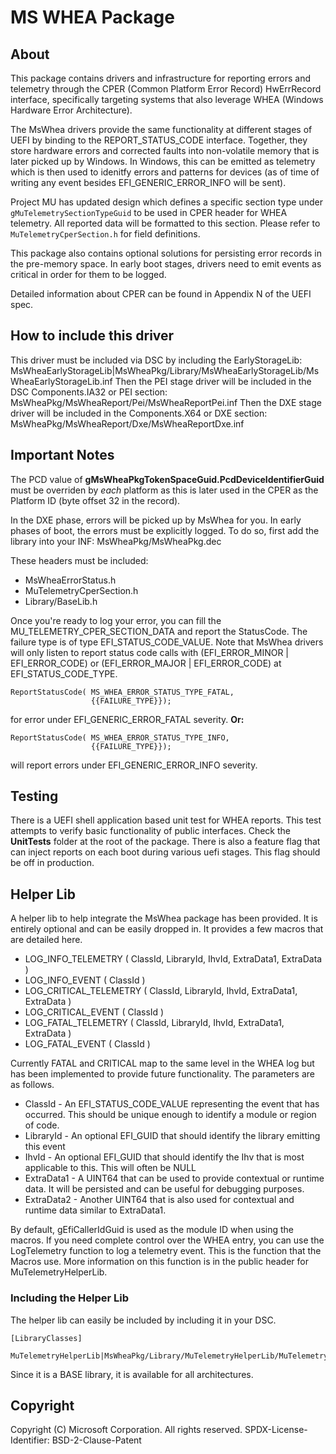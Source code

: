 # MS WHEA Package

## About
This package contains drivers and infrastructure for reporting errors and telemetry through the CPER (Common Platform Error Record) HwErrRecord interface, specifically targeting systems that also leverage WHEA (Windows Hardware Error Architecture).

The MsWhea drivers provide the same functionality at different stages of UEFI by binding to the REPORT_STATUS_CODE interface. Together, they store hardware errors and corrected faults into non-volatile memory that is later picked up by Windows. In Windows, this can be emitted as telemetry which is then used to idenitfy errors and patterns for devices (as of time of writing any event besides EFI_GENERIC_ERROR_INFO will be sent).

Project MU has updated design which defines a specific section type under `gMuTelemetrySectionTypeGuid` to be used in CPER header for WHEA telemetry. All reported data will be formatted to this section. Please refer to `MuTelemetryCperSection.h` for field definitions.

This package also contains optional solutions for persisting error records in the pre-memory space. In early boot stages, drivers need to emit events as critical in order for them to be logged.

Detailed information about CPER can be found in Appendix N of the UEFI spec.

## How to include this driver
This driver must be included via DSC by including the EarlyStorageLib: MsWheaEarlyStorageLib|MsWheaPkg/Library/MsWheaEarlyStorageLib/MsWheaEarlyStorageLib.inf
Then the PEI stage driver will be included in the DSC Components.IA32 or PEI section: MsWheaPkg/MsWheaReport/Pei/MsWheaReportPei.inf
Then the DXE stage driver will be included in the Components.X64 or DXE section: MsWheaPkg/MsWheaReport/Dxe/MsWheaReportDxe.inf

## Important Notes
The PCD value of __gMsWheaPkgTokenSpaceGuid.PcdDeviceIdentifierGuid__ must be overriden by *each* platform as this is later used in the CPER as the Platform ID (byte offset 32 in the record).

In the DXE phase, errors will be picked up by MsWhea for you. In early phases of boot, the errors must be explicitly logged. To do so, first add the library into your INF: MsWheaPkg/MsWheaPkg.dec

These headers must be included:
- MsWheaErrorStatus.h
- MuTelemetryCperSection.h
- Library/BaseLib.h

Once you're ready to log your error, you can fill the MU_TELEMETRY_CPER_SECTION_DATA and report the StatusCode. The failure type is of type EFI_STATUS_CODE_VALUE. Note that MsWhea drivers will only listen to report status code calls with (EFI_ERROR_MINOR | EFI_ERROR_CODE) or (EFI_ERROR_MAJOR | EFI_ERROR_CODE) at EFI_STATUS_CODE_TYPE.

```
ReportStatusCode( MS_WHEA_ERROR_STATUS_TYPE_FATAL,
                  {{FAILURE_TYPE}});
```
for error under EFI_GENERIC_ERROR_FATAL severity. __Or:__
```
ReportStatusCode( MS_WHEA_ERROR_STATUS_TYPE_INFO,
                  {{FAILURE_TYPE}});
```
will report errors under EFI_GENERIC_ERROR_INFO severity.


## Testing
There is a UEFI shell application based unit test for WHEA reports.  This test attempts to verify basic functionality of public interfaces.  Check the **UnitTests** folder at the root of the package.
There is also a feature flag that can inject reports on each boot during various uefi stages. This flag should be off in production.

## Helper Lib

A helper lib to help integrate the MsWhea package has been provided. It is entirely optional and can be easily dropped in. It provides a few macros that are detailed here.

 - LOG_INFO_TELEMETRY ( ClassId, LibraryId, IhvId, ExtraData1, ExtraData )
 - LOG_INFO_EVENT ( ClassId )
 - LOG_CRITICAL_TELEMETRY ( ClassId, LibraryId, IhvId, ExtraData1, ExtraData )
 - LOG_CRITICAL_EVENT ( ClassId )
 - LOG_FATAL_TELEMETRY ( ClassId, LibraryId, IhvId, ExtraData1, ExtraData )
 - LOG_FATAL_EVENT ( ClassId )

Currently FATAL and CRITICAL map to the same level in the WHEA log but has been implemented to provide future functionality. The parameters are as follows.

 - ClassId - An EFI_STATUS_CODE_VALUE representing the event that has occurred. This should be unique enough to identify a module or region of code.
 - LibraryId - An optional EFI_GUID that should identify the library emitting this event
 - IhvId - An optional EFI_GUID that should identify the Ihv that is most applicable to this. This will often be NULL
 - ExtraData1 - A UINT64 that can be used to provide contextual or runtime data. It will be persisted and can be useful for debugging purposes.
 - ExtraData2 - Another UINT64 that is also used for contextual and runtime data similar to ExtraData1.

By default, gEfiCallerIdGuid is used as the module ID when using the macros. If you need complete control over the WHEA entry, you can use the LogTelemetry function to log a telemetry event. This is the function that the Macros use. More information on this function is in the public header for MuTelemetryHelperLib.

### Including the Helper Lib

The helper lib can easily be included by including it in your DSC.

```
[LibraryClasses]
  MuTelemetryHelperLib|MsWheaPkg/Library/MuTelemetryHelperLib/MuTelemetryHelperLib.inf
```

Since it is a BASE library, it is available for all architectures.


## Copyright
Copyright (C) Microsoft Corporation. All rights reserved.
SPDX-License-Identifier: BSD-2-Clause-Patent
